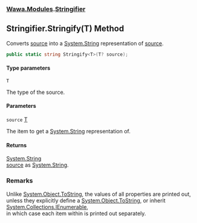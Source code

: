 ### [Wawa.Modules](Wawa.Modules.md 'Wawa.Modules').[Stringifier](Stringifier.md 'Wawa.Modules.Stringifier')

## Stringifier.Stringify<T>(T) Method

Converts [source](Stringifier.Stringify.SbBZmV881dZldCxxGa6qgQ.md#Wawa.Modules.Stringifier.Stringify_T_(T).source 'Wawa.Modules.Stringifier.Stringify<T>(T).source') into a [System.String](https://docs.microsoft.com/en-us/dotnet/api/System.String 'System.String') representation of [source](Stringifier.Stringify.SbBZmV881dZldCxxGa6qgQ.md#Wawa.Modules.Stringifier.Stringify_T_(T).source 'Wawa.Modules.Stringifier.Stringify<T>(T).source').

```csharp
public static string Stringify<T>(T? source);
```
#### Type parameters

<a name='Wawa.Modules.Stringifier.Stringify_T_(T).T'></a>

`T`

The type of the source.
#### Parameters

<a name='Wawa.Modules.Stringifier.Stringify_T_(T).source'></a>

`source` [T](Stringifier.Stringify.SbBZmV881dZldCxxGa6qgQ.md#Wawa.Modules.Stringifier.Stringify_T_(T).T 'Wawa.Modules.Stringifier.Stringify<T>(T).T')

The item to get a [System.String](https://docs.microsoft.com/en-us/dotnet/api/System.String 'System.String') representation of.

#### Returns
[System.String](https://docs.microsoft.com/en-us/dotnet/api/System.String 'System.String')  
[source](Stringifier.Stringify.SbBZmV881dZldCxxGa6qgQ.md#Wawa.Modules.Stringifier.Stringify_T_(T).source 'Wawa.Modules.Stringifier.Stringify<T>(T).source') as [System.String](https://docs.microsoft.com/en-us/dotnet/api/System.String 'System.String').

### Remarks
  
Unlike [System.Object.ToString](https://docs.microsoft.com/en-us/dotnet/api/System.Object.ToString 'System.Object.ToString'), the values of all properties are printed out,  
unless they explicitly define a [System.Object.ToString](https://docs.microsoft.com/en-us/dotnet/api/System.Object.ToString 'System.Object.ToString'), or inherit [System.Collections.IEnumerable](https://docs.microsoft.com/en-us/dotnet/api/System.Collections.IEnumerable 'System.Collections.IEnumerable'),  
in which case each item within is printed out separately.